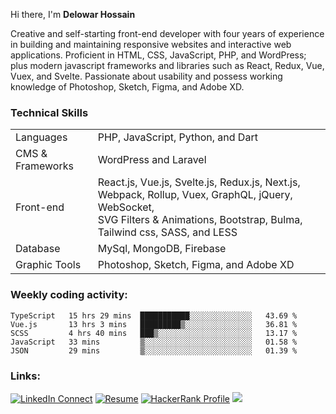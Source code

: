 Hi there, I'm **Delowar Hossain** <br>


Creative and self-starting front-end developer with four years of experience in building and maintaining responsive websites and interactive web applications. Proficient in HTML, CSS, JavaScript, PHP, and WordPress; plus modern javascript frameworks and libraries such as React, Redux, Vue, Vuex, and Svelte. Passionate about usability and possess working knowledge of Photoshop, Sketch, Figma, and Adobe XD.

<!--

## Work Experience

**Sender.net, Vilnius, Lithuania** — Front-end Engineer <br>
`JUN 2020 - PRESENT`
<br>

**JoomShaper, Dhaka, Bangladesh** — Senior Front-end Developer <br>
`AUG 2019 - MAY 2020`
<br>

**JoomShaper, Dhaka, Bangladesh** — Front-end Developer <br>
`AUG 2017 - JUL 2019`
<br>

**CrazyCafe, Dhaka, Bangladesh** — Web Developer<br>
`SEP 2016 - AUG 2017`

## Certifications

**Certified ScrumMaster® (CSM®)**<br>
By `Scrum Alliance` - 
[See credential](https://bcert.me/psgygdyq)

**JavaScript Algorithms and Data Structures**<br>
By `FreeCodeCamp` - 
[See credential](https://freecodecamp.org/certification/delowar/javascript-algorithms-and-data-structures)
<br>

**JavaScript (Intermediate) Certificate**<br>
By `HackerRank` - 
[See credential](https://www.hackerrank.com/certificates/c88458474f57)
<br>

**CSS Certificate**<br>
By `HackerRank` - 
[See credential](https://www.hackerrank.com/certificates/9ef7a6790f1f)
<br>

**Problem Solving Certificate**<br>
By `HackerRank` - 
[See credential](https://www.hackerrank.com/certificates/626e6bbc4aff)
<br>

**React.js Certificate**<br>
By `HackerRank` - 
[See credential](https://www.hackerrank.com/certificates/8129f6d34da0)
<br>

-->

### Technical Skills
<table>
    <tr>
        <td>Languages</td>
        <td>PHP, JavaScript, Python, and Dart</td>
    </tr>
    <tr>
        <td>CMS & Frameworks</td>
        <td>WordPress and Laravel</td>
    </tr>
    <tr>
        <td>Front-end</td>
        <td>React.js, Vue.js, Svelte.js, Redux.js, Next.js, Webpack, Rollup, Vuex, GraphQL, jQuery, WebSocket, <br/> SVG Filters & Animations, Bootstrap, Bulma, Tailwind css, SASS, and LESS</td>
    </tr>
    <tr>
        <td>Database</td>
        <td>MySql, MongoDB, Firebase</td>
    </tr>
    <tr>
        <td>Graphic Tools</td>
        <td>Photoshop, Sketch, Figma, and Adobe XD</td>
    </tr>
</table>


### Weekly coding activity:

<!--START_SECTION:waka-->
```text
TypeScript   15 hrs 29 mins  ███████████░░░░░░░░░░░░░░   43.69 % 
Vue.js       13 hrs 3 mins   █████████▒░░░░░░░░░░░░░░░   36.81 % 
SCSS         4 hrs 40 mins   ███▒░░░░░░░░░░░░░░░░░░░░░   13.17 % 
JavaScript   33 mins         ▒░░░░░░░░░░░░░░░░░░░░░░░░   01.58 % 
JSON         29 mins         ▒░░░░░░░░░░░░░░░░░░░░░░░░   01.39 % 
```
<!--END_SECTION:waka-->


### Links:
[![LinkedIn Connect](https://img.shields.io/badge/%20-Linkedin-black?color=14171A&labelColor=0e76a8&logo=linkedin&logoColor=ffffff)](https://www.linkedin.com/in/delowar)
[![Resume](https://img.shields.io/badge/%20-Resume-black?color=14171A&labelColor=F7D900&logo=ello&logoColor=fff)](https://go.delowar.dev/cv)
[![HackerRank Profile](https://img.shields.io/badge/%20-HackerRank-black?color=14171A&labelColor=1ba94c&logo=hackerrank&logoColor=ffffff)](https://www.hackerrank.com/delowardev)
![](https://komarev.com/ghpvc/?username=delowardev&label=!)
